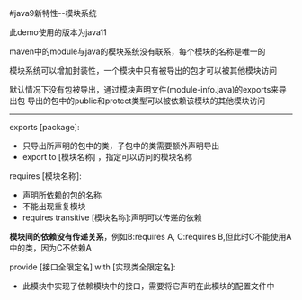 #java9新特性--模块系统

此demo使用的版本为java11

maven中的module与java的模块系统没有联系，每个模块的名称是唯一的

模块系统可以增加封装性，一个模块中只有被导出的包才可以被其他模块访问

默认情况下没有包被导出，通过模块声明文件(module-info.java)的exports来导出包
导出的包中的public和protect类型可以被依赖该模块的其他模块访问

***

exports [package]:
 - 只导出所声明的包中的类，子包中的类需要额外声明导出
 - export to [模块名称] ，指定可以访问的模块名称
 
requires [模块名称]:
  - 声明所依赖的包的名称
  - 不能出现重复模块
  - requires transitive [模块名称]:声明可以传递的依赖

**模块间的依赖没有传递关系**，例如B:requires A, C:requires B,但此时C不能使用A中的类，因为C不依赖A 

provide [接口全限定名] with [实现类全限定名]:
 - 此模块中实现了依赖模块中的接口，需要将它声明在此模块的配置文件中
